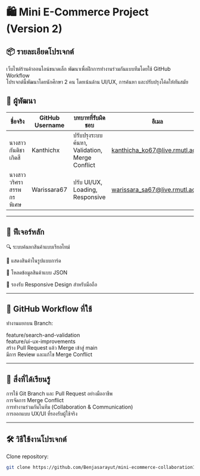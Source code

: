 <h1>🛍️ Mini E-Commerce Project (Version 2)</h1>

<h2>📦 รายละเอียดโปรเจกต์</h2>

เว็บไซต์ร้านค้าออนไลน์ขนาดเล็ก พัฒนาเพื่อฝึกการทำงานร่วมกันแบบทีมโดยใช้ GitHub Workflow</br>
โปรเจกต์นี้พัฒนาโดยนักศึกษา 2 คน โดยเน้นด้าน UI/UX, การค้นหา และปรับปรุงโค้ดให้ทันสมัย

<h2>👥 ผู้พัฒนา</h2>

| ชื่อจริง | GitHub Username | บทบาทที่รับผิดชอบ |อีเมล |
|---------|---------|---------|---------| 
|นางสาว กันติชา เกิดสี| Kanthichx | ปรับปรุงระบบค้นหา, Validation, Merge Conflict |kanthicha_ko67@live.rmutl.ac.th|
|นางสาว วริศรา สรรพกรพิเศษ| Warissara67 | ปรับ UI/UX, Loading, Responsive |warissara_sa67@live.rmutl.ac.th |
<hr>
<h2>🌟 ฟีเจอร์หลัก</h2>

🔍 ระบบค้นหาสินค้าแบบเรียลไทม์

🎨 แสดงสินค้าในรูปแบบการ์ด

📄 โหลดข้อมูลสินค้าแบบ JSON

📱 รองรับ Responsive Design สำหรับมือถือ
<hr>
<h2>🔁 GitHub Workflow ที่ใช้</h2>

ทำงานแยกบน Branch:

feature/search-and-validation</br>
feature/ui-ux-improvements</br>
สร้าง Pull Request แล้ว Merge เข้าสู่ main</br>
มีการ Review และแก้ไข Merge Conflict</br>
<hr>
<h2>📘 สิ่งที่ได้เรียนรู้</h2>

การใช้ Git Branch และ Pull Request อย่างมืออาชีพ</br>
การจัดการ Merge Conflict</br>
การทำงานร่วมกันในทีม (Collaboration & Communication)</br>
การออกแบบ UX/UI ที่รองรับผู้ใช้จริง</br>
<hr>
<h2>🛠 วิธีใช้งานโปรเจกต์</h2>

Clone repository:
```bash
git clone https://github.com/Benjasarayut/mini-ecommerce-collaboration1.git
